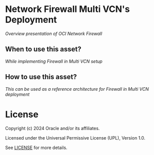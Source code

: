 # Network Firewall Multi VCN's Deployment
 
*Overview presentation of OCI Network Firewall*
 
## When to use this asset?
 
*While implementing Firewall in Multi VCN setup*
 
## How to use this asset?
 
*This can be used as a reference architecture for Firewall in Multi VCN deployment*
 
# License

Copyright (c) 2024 Oracle and/or its affiliates.

Licensed under the Universal Permissive License (UPL), Version 1.0.

See [LICENSE](https://github.com/oracle-devrel/technology-engineering/blob/main/LICENSE) for more details.

